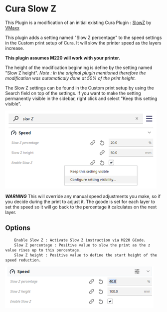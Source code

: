 # Cura Slow Z

This Plugin is a modification of an initial existing Cura Plugin : [SlowZ](https://github.com/VMaxx/SlowZ) by [VMaxx](https://github.com/VMaxx)

This plugin adds a setting named "Slow Z percentage" to the speed settings in the Custom print setup of Cura. It will slow the printer speed as the layers increase.

**This plugin assumes M220 will work with your printer.**

The height of the modification beginning is define by the setting named "Slow Z height". *Note : In the original plugin mentioned therefore the modification was automaticaly done at 50% of the print height.*

The Slow Z settings can be found in the Custom print setup by using the Search field on top of the settings. If you want to make the setting permanently visible in the sidebar, right click and select "Keep this setting visible".

![Option](./images/options.png)

***WARNING***
This will override any manual speed adjustments you make, so if you decide during the print to adjust it.  The gcode is set for each layer to set the speed so it will go back to the percentage it calculates on the next layer.

## Options

        Enable Slow Z : Activate Slow Z instruction via M220 GCode.
        Slow Z percentage : Positive value to slow the print as the z value rises up to this percentage.
        Slow Z height : Positive value to define the start height of the speed reduction.
        

![Speed Option](./images/speed.png)
